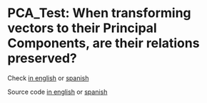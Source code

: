 # PCA_Test: When transforming vectors to their Principal Components, are their relations preserved?

Check [in english](pca_test-EN.html) or [spanish](pca_test.html)

Source code [in english](pca_test.Rmd) or [spanish](pca_test.Rmd)


